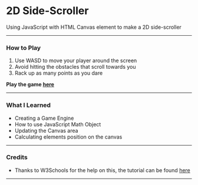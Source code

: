 # 2D Side-Scroller
Using JavaScript with HTML Canvas element to make a 2D side-scroller 
* * *

### How to Play
1. Use WASD to move your player around the screen
2. Avoid hitting the obstacles that scroll towards you
3. Rack up as many points as you dare  

**Play the game [here](https://robbiedv.github.io/W3S-Game-Clone-/)**  
* * *


### What I Learned
* Creating a Game Engine
* How to use JavaScript Math Object
* Updating the Canvas area
* Calculating elements position on the canvas  
* * *


### Credits
* Thanks to W3Schools for the help on this, the tutorial can be found [here](https://www.w3schools.com/graphics/game_intro.asp)
* * *


